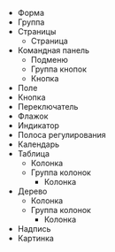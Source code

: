 + Форма
+ Группа
+ Страницы
  * Страница
+ Командная панель
  * Подменю
  * Группа кнопок
  * Кнопка
+ Поле
+ Кнопка
+ Переключатель
+ Флажок
+ Индикатор
+ Полоса регулирования
+ Календарь
+ Таблица
  * Колонка
  * Группа колонок
    * Колонка
+ Дерево
  * Колонка
  * Группа колонок
    * Колонка
+ Надпись
+ Картинка